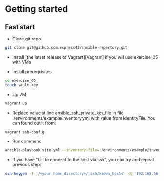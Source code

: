 # Getting started

## Fast start

* Clone git repo
```sh
git clone git@github.com:express42/ansible-repertory.git
``` 
* Install [the latest release of Vagrant][Vagrant] if you will use exercise_05 with VMs

* Install prerequisites
```sh
cd exercise_05
touch vault.key
```
* Up VM
```sh
vagrant up
```
* Replace value at line ansible_ssh_private_key_file in file ./environments/example/inventory.yml with value from IdentityFile. You can found out it from:
```sh
vagrant ssh-config
```

* Run command
```sh
ansible-playbook site.yml --inventory-file=./environments/example/inventory.yml
```

* If you have "fail to connect to the host via ssh", you can try and repeat previous step:
```sh
ssh-keygen -f '/<your home directory>/.ssh/known_hosts' -R '192.168.56.4'
```
